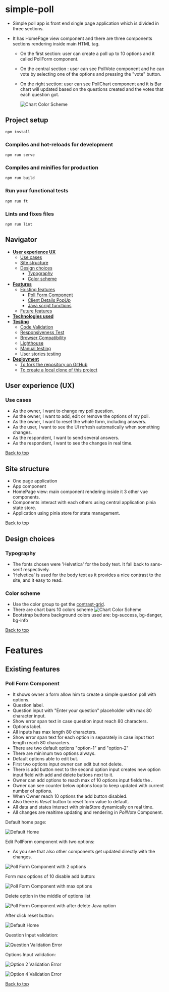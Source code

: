 # simple-poll

- Simple poll app is front end single page application which is divided in three sections.
- It has HomePage view component and there are three components sections rendering inside main HTML tag.

  - On the first section: user can create a poll up to 10 options and it called PollForm component.
  - On the central section : user can see PollVote component and he can vote by selecting one of the options and pressing the "vote" button.
  - On the right section: user can see PollChart component and it is Bar chart will updated based on the
    questions created and the votes that each question got.

    ![Chart Color Scheme](./src/assets/images/readme/responsive-mockup.png)

## Project setup

```npm
npm install
```

### Compiles and hot-reloads for development

```npm
npm run serve
```

### Compiles and minifies for production

```npm
npm run build
```

### Run your functional tests

```npm
npm run ft
```

### Lints and fixes files

```npm
npm run lint
```

## Navigator

- [**User experience UX**](#user-experience-ux)
  - [Use cases](#use-cases)
  - [Site structure](#site-structure)
  - [Design choices](#design-choices)
    - [Typography](#typography)
    - [Color scheme](#color-scheme)
- [**Features**](#features)
  - [Existing features](#existing-features)
    - [Poll Form Component](#poll-form-component)
    - [Client Details PopUp](#client-details-popup)
    - [Java script functions](#java-script-functions)
  - [Future features](#future-features)
- [**Technologies used**](#technologies-used)
- [**Testing**](#testing)
  - [Code Validation](#code-validation)
  - [Responsiveness Test](#responsiveness-test)
  - [Browser Compatibility](#browser-compatibility)
  - [Lighthouse](#lighthouse)
  - [Manual testing](#manual-testing)
  - [User stories testing](#user-stories-testing)
- [**Deployment**](#deployment)
  - [To fork the repository on GitHub](#to-fork-the-repository-on-github)
  - [To create a local clone of this project](#to-create-a-local-clone-of-this-project)

## User experience (UX)

### Use cases

- As the owner, I want to change my poll question.
- As the owner, I want to add, edit or remove the options of my poll.
- As the owner, I want to reset the whole form, including answers.
- As the user, I want to see the UI refresh automatically when something changes.
- As the respondent, I want to send several answers.
- As the respondent, I want to see the changes in real time.

[Back to top](#navigator)

## Site structure

- One page application
- App component
- HomePage view: main component rendering inside it 3 other vue components.
- Components interact with each others using central application pinia state store.
- Application using pinia store for state management.

[Back to top](#navigator)

## Design choices

### Typography

- The fonts chosen were 'Helvetica' for the body text. It fall back to sans-serif respectively.
- 'Helvetica' is used for the body text as it provides a nice contrast to the site, and it easy to read.

### Color scheme

- Use the color group to get the [contrast-grid](https://contrast-grid.eightshapes.com/).
- There are chart bars 10 colors scheme ![Chart Color Scheme](./src/assets/images/readme/chart-color-scheme.png)
- Bootstrap buttons background colors used are: bg-success, bg-danger, bg-info

[Back to top](#navigator)

# Features

## Existing features

### Poll Form Component

- It shows owner a form allow him to create a simple question poll with options.
- Question label.
- Question input with "Enter your question" placeholder with max 80 character input.
- Show error span text in case question input reach 80 characters.
- Options label.
- All inputs has max length 80 characters.
- Show error span text for each option in separately in case input text length reach 80 characters.
- There are two default options "option-1" and "option-2"
- There are minimum two options always.
- Default options able to edit but.
- First two options input owner can edit but not delete.
- There is add button next to the second option input creates new option input field with add and delete buttons next to it.
- Owner can add options to reach max of 10 options input fields the .
- Owner can see counter below options loop to keep updated with current number of options.
- When Owner reach 10 options the add button disabled.
- Also there is _Reset_ button to reset form value to default.
- All data and states interact with piniaStore dynamically on real time.
- All changes are realtime updating and rendering in _PollVote_ Component.

Default home page:

![Default Home](./src/assets/images/readme/default-home.png)

Edit PollForm component with two options:

- As you see that also other components get updated directly with the changes.

![Poll Form Component with 2 options](./src/assets/images/readme/form-2-options.png)

Form max options of 10 disable add button:

![Poll Form Component with max options](./src/assets/images/readme/form-max-options.png)

Delete option in the middle of options list

![Poll Form Component with after delete Java option](./src/assets/images/readme/delete-java-option.png)

After click reset button:

![Default Home](./src/assets/images/readme/default-home.png)

Question Input validation:

![Question Validation Error](./src/assets/images/readme/question-validation-error.png)

Options Input validation:

![Option 2 Validation Error](./src/assets/images/readme/option-2-validation-error.png)

![Option 4 Validation Error](./src/assets/images/readme/option-4-validation-error.png)

[Back to top](#navigator)
